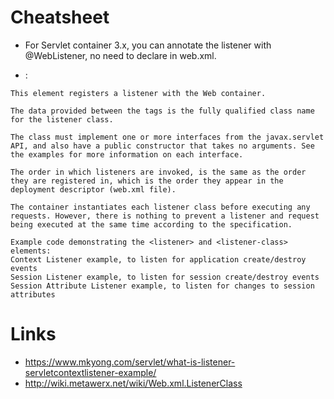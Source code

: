 # Cheatsheet

- For Servlet container 3.x, you can annotate the listener with @WebListener, no need to declare in web.xml.

- <listener-class>:
```
This element registers a listener with the Web container.

The data provided between the tags is the fully qualified class name for the listener class.

The class must implement one or more interfaces from the javax.servlet API, and also have a public constructor that takes no arguments. See the examples for more information on each interface.

The order in which listeners are invoked, is the same as the order they are registered in, which is the order they appear in the deployment descriptor (web.xml file).

The container instantiates each listener class before executing any requests. However, there is nothing to prevent a listener and request being executed at the same time according to the specification.

Example code demonstrating the <listener> and <listener-class> elements:
Context Listener example, to listen for application create/destroy events
Session Listener example, to listen for session create/destroy events
Session Attribute Listener example, to listen for changes to session attributes
```

# Links
- https://www.mkyong.com/servlet/what-is-listener-servletcontextlistener-example/
- http://wiki.metawerx.net/wiki/Web.xml.ListenerClass